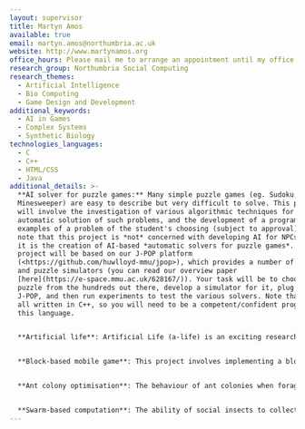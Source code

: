 ```yaml
---
layout: supervisor
title: Martyn Amos
available: true
email: martyn.amos@northumbria.ac.uk
website: http://www.martynamos.org
office_hours: Please mail me to arrange an appointment until my office hours are finalised.
research_group: Northumbria Social Computing
research_themes:
  - Artificial Intelligence
  - Bio Computing
  - Game Design and Development
additional_keywords:
  - AI in Games
  - Complex Systems
  - Synthetic Biology
technologies_languages:
  - C
  - C++
  - HTML/CSS
  - Java
additional_details: >-
  **AI solver for puzzle games:** Many simple puzzle games (eg. Sudoku,
  Minesweeper) are easy to describe but very difficult to solve. This project
  will involve the investigation of various algorithmic techniques for the
  automatic solution of such problems, and the development of a program to solve
  examples of a problem of the student's choosing (subject to approval). Please
  note that this project is *not* concerned with developing AI for NPCs; rather,
  it is the creation of AI-based *automatic solvers for puzzle games*. This
  project will be based on our J-POP platform
  (<https://github.com/huwlloyd-mmu/jpop>), which provides a number of solvers
  and puzzle simulators (you can read our overview paper
  [here](https://e-space.mmu.ac.uk/628167/)). Your task will be to choose a new
  puzzle from the hundreds out there, develop a simulator for it, plug it into
  J-POP, and then run experiments to test the various solvers. Note that this is
  all written in C++, so you will need to be a competent/confident programmer in
  this language.


  **Artificial life**: Artificial Life (a-life) is an exciting research area at the intersections of computer science, biology, economics, engineering, mathematics, and other disciplines. Fundamentally, a-life researchers use computational methods to study "life as it could be" - that is, we use models and simulations to help us understand systems as diverse as ant colonies, economies and populations of bacterial cells. For this project, you will select an area of interest to you (in consultation with me), and then investigate it using computational methods such as agent-based simulation. This is quite a broad topic area, and it's suitable for a wide range of systems, including (for example) crowds of people. There also exist excellent libraries and model-building tools, so you will not have to build everything from scratch; see Netlogo (<https://ccl.northwestern.edu/netlogo/>) for one example, which contains a huge number of example projects.


  **Block-based mobile game**: This project involves implementing a block-based puzzle game, according to a given specification. The game I have in mind is based on one I wrote for the Acorn Electron, way back in the mists of time (1986!) It was called Peabody, and I think it still contains a number of original features... It should be implemented on a mobile platform, if possible. The project will require good programming skills, and ideally some competence with graphics. Again, there are a ton of libraries out there that you can use - the emphasis is getting the game logic and playability right.


  **Ant colony optimisation**: The behaviour of ant colonies when foraging for food, tending their brood, and dividing up tasks amongst colony members has recently been abstracted in computational terms and successfully applied to a whole range of important problems (such as routing data packets through a mobile telephone network that is sensitive to equipment failure). These “ant algorithms” form a new class of nature-inspired solutions that are becoming increasingly popular in science and industry. This project would involve choosing a problem (either from the literature or after discussion with myself and/or external partners), generating an ant-based solution, and then comparing its performance against existing alternative algorithms. 


  **Swarm-based computation**: The ability of social insects to collectively solve problems has been well-studied and documented. The behaviour of foraging ants, for example, has been abstracted to provide algorithmic solutions that are robust, distributed, and flexible. The particular behaviour that we will focus on is the *clustering* or *sorting* of ant corpses or larvae. Abstract models of these behaviours have been successfully applied to, amongst other problems, numerical data analysis, data mining, and graph partitioning. In this project, we focus on the task of *brood sorting*, which is essentially a problem of distributed computation; how can can a number of simple agents, with minimal communication, take a collection of objects and arrange them into a spatially coherent desired structure? This problem will find important applications in (for example) swarm robotics. For background, [please refer to the original paper we wrote on this subject](http://www.martynamos.org/Docs/1245.pdf); this project will first involve re-implementing the basic algorithm in a language of choice, and then investigating new aspects of its behaviour.
---
```

